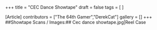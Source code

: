 +++
title = "CEC Dance Showtape"
draft = false
tags = [ ]

[Article]
contributors = ["The 64th Gamer","DerekCat"]
gallery = []
+++
##Showtape Scans / Images:##
<gallery>
Cec dance showtape.jpg|Reel Case
</gallery>